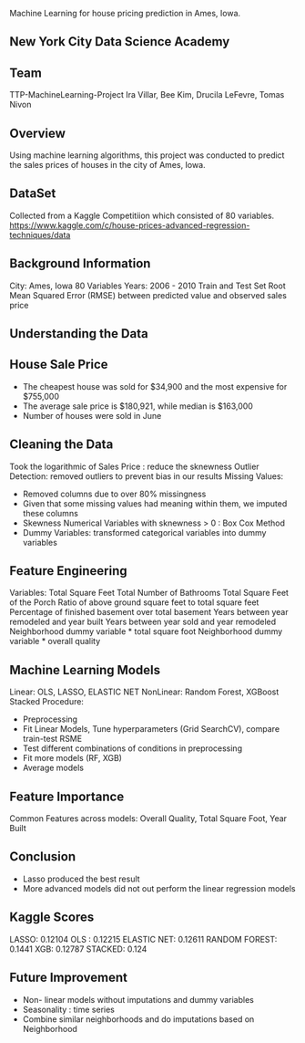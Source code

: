Machine Learning for house pricing prediction in Ames, Iowa.

New York City Data Science Academy
--

Team 
--
TTP-MachineLearning-Project
Ira Villar, Bee Kim, Drucila LeFevre, Tomas Nivon

Overview
--------
Using machine learning algorithms, this project was conducted to predict the sales prices of houses in the city of Ames, Iowa. 

DataSet
-------
Collected from a Kaggle Competitiion which consisted of 80 variables. 
https://www.kaggle.com/c/house-prices-advanced-regression-techniques/data

Background Information 
----------
City: Ames, Iowa
80 Variables
Years: 2006 - 2010
Train and Test Set
Root Mean Squared Error (RMSE) between predicted value and observed sales price

Understanding the Data
----
House Sale Price
--
- The cheapest house was sold for $34,900 and the most expensive for $755,000
- The average sale price is $180,921, while median is $163,000
- Number of houses were sold in June

Cleaning the Data
----
Took the logarithmic of Sales Price : reduce the sknewness 
Outlier Detection: removed outliers to prevent bias in our results
Missing Values: 
- Removed columns due to over 80% missingness
- Given that some missing values had meaning within them, we imputed these columns
- Skewness Numerical Variables with sknewness > 0 : Box Cox Method
- Dummy Variables: transformed categorical variables into dummy variables

Feature Engineering 
----
Variables: 
Total Square Feet
Total Number of Bathrooms
Total Square Feet of the Porch
Ratio of above ground square feet to total square feet
Percentage of finished basement over total basement
Years between year remodeled and year built
Years between year sold and year remodeled
Neighborhood dummy variable * total square foot
Neighborhood dummy variable * overall quality

Machine Learning Models 
---

Linear: OLS, LASSO, ELASTIC NET
NonLinear: Random Forest, XGBoost
Stacked
Procedure: 
- Preprocessing 
- Fit Linear Models, Tune hyperparameters (Grid SearchCV), compare train-test RSME
- Test different combinations of conditions in preprocessing
- Fit more models (RF, XGB)
- Average models

Feature Importance
---
Common Features across models: Overall Quality, Total Square Foot, Year Built

Conclusion 
---
- Lasso produced the best result
- More advanced models did not out perform the linear regression models 

Kaggle Scores
---
LASSO: 0.12104
OLS : 0.12215
ELASTIC NET: 0.12611
RANDOM FOREST: 0.1441
XGB: 0.12787
STACKED: 0.124

Future Improvement 
--
- Non- linear models without imputations and dummy variables
- Seasonality : time series
- Combine similar neighborhoods and do imputations based on Neighborhood 


